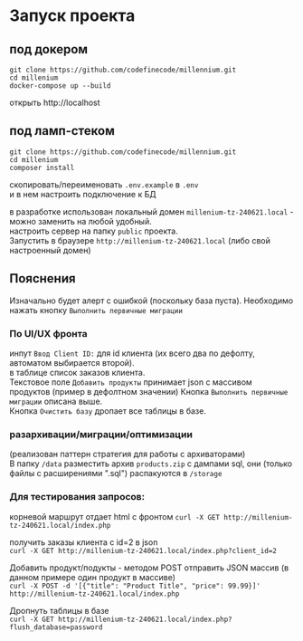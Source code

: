 # Запуск проекта
## под докером
```
git clone https://github.com/codefinecode/millennium.git 
cd millenium
docker-compose up --build
```
открыть http://localhost

## под ламп-стеком
```
git clone https://github.com/codefinecode/millennium.git 
cd millenium
composer install
```
скопировать/переименовать `.env.example` в `.env`  
и в нем настроить подключение к БД  

в разработке использован локальный домен `millenium-tz-240621.local` - можно заменить на любой удобный.  
настроить сервер на папку `public` проекта.  
Запустить в браузере `http://millenium-tz-240621.local` (либо свой настроенный домен)  

## Пояснения
Изначально будет алерт с ошибкой (поскольку база пуста). Необходимо нажать кнопку `Выполнить первичные миграции`

### По UI/UX фронта
инпут `Ввод Client ID:` для id клиента (их всего два по дефолту, автоматом выбирается второй).  
в таблице список заказов клиента.  
Текстовое поле `Добавить продукты` принимает json с массивом продуктов (пример в дефолтном значении)
Кнопка `Выполнить первичные миграции` описана выше.  
Кнопка `Очистить базу` дропает все таблицы в базе.  

### разархивации/миграции/оптимизации
(реализован паттерн стратегия для работы с архиваторами)     
В папку `/data` разместить архив `products.zip` с дампами sql, они (только файлы с расширениями ".sql") распакуются в `/storage`

### Для тестирования запросов:
корневой маршрут отдает html с фронтом
`curl -X GET http://millenium-tz-240621.local/index.php`  

получить заказы клиента с id=2 в json   
`curl -X GET http://millenium-tz-240621.local/index.php?client_id=2`

Добавить продукт/подукты - методом POST отправить JSON массив (в данном примере один продукт в массиве)  
`curl -X POST -d '[{"title": "Product Title", "price": 99.99}]' http://millenium-tz-240621.local/index.php`  

Дропнуть таблицы в базе  
`curl -X GET http://millenium-tz-240621.local/index.php?flush_database=password`  